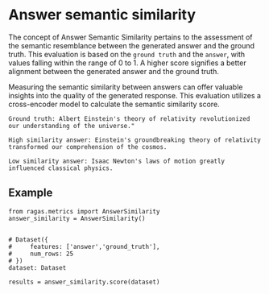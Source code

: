 # Answer semantic similarity


The concept of Answer Semantic Similarity pertains to the assessment of the semantic resemblance between the generated answer and the ground truth. This evaluation is based on the `ground truth` and the `answer`, with values falling within the range of 0 to 1. A higher score signifies a better alignment between the generated answer and the ground truth.

Measuring the semantic similarity between answers can offer valuable insights into the quality of the generated response. This evaluation utilizes a cross-encoder model to calculate the semantic similarity score.


```{hint}
Ground truth: Albert Einstein's theory of relativity revolutionized our understanding of the universe."

High similarity answer: Einstein's groundbreaking theory of relativity transformed our comprehension of the cosmos.

Low similarity answer: Isaac Newton's laws of motion greatly influenced classical physics.

```


## Example

```{code-block} python
from ragas.metrics import AnswerSimilarity
answer_similarity = AnswerSimilarity()


# Dataset({
#     features: ['answer','ground_truth'],
#     num_rows: 25
# })
dataset: Dataset

results = answer_similarity.score(dataset)
```
